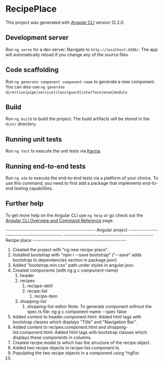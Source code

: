 # RecipePlace

This project was generated with [Angular CLI](https://github.com/angular/angular-cli) version 12.2.0.

## Development server

Run `ng serve` for a dev server. Navigate to `http://localhost:4200/`. The app will automatically reload if you change any of the source files.

## Code scaffolding

Run `ng generate component component-name` to generate a new component. You can also use `ng generate directive|pipe|service|class|guard|interface|enum|module`.

## Build

Run `ng build` to build the project. The build artifacts will be stored in the `dist/` directory.

## Running unit tests

Run `ng test` to execute the unit tests via [Karma](https://karma-runner.github.io).

## Running end-to-end tests

Run `ng e2e` to execute the end-to-end tests via a platform of your choice. To use this command, you need to first add a package that implements end-to-end testing capabilities.

## Further help

To get more help on the Angular CLI use `ng help` or go check out the [Angular CLI Overview and Command Reference](https://angular.io/cli) page.

---------------------------------------------- Angular project --------------------------------------------
---------------------------------------------- Recipe place ------------------------------------------------
1. Created the project with "ng new recipe-place".
2. Installed bootstrap with "npm i --save bootstrap" ("--save" adds bootstrap to dependencies section in package.json)
3. Added "bootstrap.min.css" path under styles in angular.json.
4. Created components (with ng g c component-name)
    1. header
    2. recipes
        1. reciape-detil
        2. recipe-list
            1. recipe-item
    3. shopping-list
        1. shopping-list-editor
Note: To generate component without the spec.ts file: ng g c component-name --spec false
5. Added content to header.component.html: Added html tags with bootstrap classes which displays "Title" and "Navigation Bar".
6. Added content to recipes.component.html and shopping-list.component.html: Added html tags with bootstrap classes which displays these components in  columns.
7. Created recipe.model.ts which has the structure of the recipe object.
8. Added two recipe objects in recipe-list.component.ts.
9. Populating the two recipe objects in a component using *ngFor.
10. 
